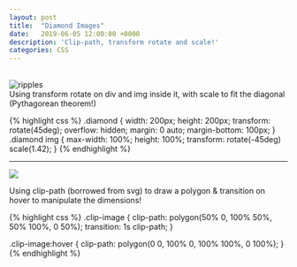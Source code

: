 ```yaml
---
layout: post
title:  "Diamond Images"
date:   2019-06-05 12:00:00 +0000
description: 'Clip-path, transform rotate and scale!'
categories: CSS
---
```

<br />
<div class="diamond">
  <img src="{{site.baseurl}}/assets/img/ripples.jpg" alt="ripples" />
</div>
<!--more-->

<caption> Using transform rotate on div and img inside it, with scale to fit the diagonal (Pythagorean theorem!)</caption>

{% highlight css %}
.diamond {
  width: 200px;
  height: 200px;
  transform: rotate(45deg);
  overflow: hidden;
  margin: 0 auto;
  margin-bottom: 100px;
}
.diamond img {
  max-width: 100%;
  height: 100%;
  transform: rotate(-45deg) scale(1.42);
}
{% endhighlight %}

<hr>

<img src="{{site.baseurl}}/assets/img/ripples.jpg" class="clip-image" />

Using clip-path (borrowed from svg) to draw a polygon & transition on hover to manipulate the dimensions!

{% highlight css %}
.clip-image {
  clip-path: polygon(50% 0, 100% 50%, 50% 100%, 0 50%);
  transition: 1s clip-path;
}

.clip-image:hover {
  clip-path: polygon(0 0, 100% 0, 100% 100%, 0 100%);
}
{% endhighlight %}
